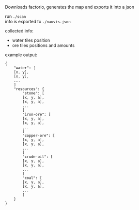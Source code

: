 Downloads factorio, generates the map and exports it into a json  

run `./scan`  
info is exported to `./nauvis.json`  

collected info:  
- water tiles position
- ore tiles positions and amounts

example output:  
```
{
	"water": [
	[x, y],
	[x, y],
	...
	]
	"resources": {
		"stone": [
		[x, y, a],
		[x, y, a],
		...
		]
		"iron-ore": [
		[x, y, a],
		[x, y, a],
		...
		]
		"copper-ore": [
		[x, y, a],
		[x, y, a],
		...
		]
		"crude-oil": [
		[x, y, a],
		[x, y, a],
		...
		]
		"coal": [
		[x, y, a],
		[x, y, a],
		...
		]
	}
}
```
